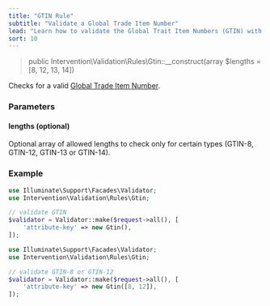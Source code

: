 ```yaml
---
title: "GTIN Rule"
subtitle: "Validate a Global Trade Item Number"
lead: "Learn how to validate the Global Trait Item Numbers (GTIN) with the additional validation rules of Intervention Validation for your Laravel application."
sort: 10
---
```


> public Intervention\Validation\Rules\Gtin::__construct(array $lengths = [8, 12, 13, 14])

Checks for a valid [Global Trade Item Number](https://en.wikipedia.org/wiki/Global_Trade_Item_Number).

### Parameters

#### lengths (optional)

Optional array of allowed lengths to check only for certain types (GTIN-8, GTIN-12, GTIN-13 or GTIN-14).

### Example

```php
use Illuminate\Support\Facades\Validator;
use Intervention\Validation\Rules\Gtin;

// validate GTIN
$validator = Validator::make($request->all(), [
    'attribute-key' => new Gtin(),
]);
```

```php
use Illuminate\Support\Facades\Validator;
use Intervention\Validation\Rules\Gtin;

// validate GTIN-8 or GTIN-12
$validator = Validator::make($request->all(), [
    'attribute-key' => new Gtin([8, 12]),
]);
```

